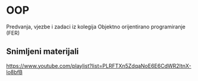 # OOP
Predvanja, vjezbe i zadaci iz kolegija Objektno orijentirano programiranje (FER)

## Snimljeni materijali
https://www.youtube.com/playlist?list=PLRFTXn5ZdqaNoE6E6CdWR2ltnX-lo8bfB
